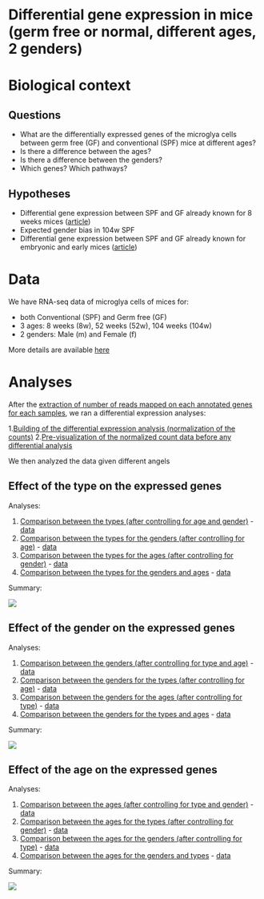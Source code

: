 Differential gene expression in mice (germ free or normal, different ages, 2 genders)
=====================================================================================

# Biological context

## Questions

- What are the differentially expressed genes of the microglya cells between germ free (GF) and conventional (SPF) mice at different ages?
- Is there a difference between the ages?
- Is there a difference between the genders?
- Which genes? Which pathways?

## Hypotheses

- Differential gene expression between SPF and GF already known for 8 weeks mices ([article](http://www.nature.com/neuro/journal/v18/n7/abs/nn.4030.html))
- Expected gender bias in 104w SPF
- Differential gene expression between SPF and GF already known for embryonic and early mices ([article](https://www.sciencedirect.com/science/article/pii/S0092867417314320))

# Data

We have RNA-seq data of microglya cells of mices for:
- both Conventional (SPF) and Germ free (GF)
- 3 ages: 8 weeks (8w), 52 weeks (52w), 104 weeks (104w)
- 2 genders: Male (m) and Female (f)
        
More details are available [here](data)

# Analyses

After the [extraction of number of reads mapped on each annotated genes for each samples](gene_count_extraction), we ran a differential expression analyses:

1.[Building of the differential expression analysis (normalization of the counts)](dge_analysis)
2.[Pre-visualization of the normalized count data before any differential analysis](pre-visualization)

We then analyzed the data given different angels

## Effect of the type on the expressed genes

Analyses:
1. [Comparison between the types (after controlling for age and gender)](type-effect-general) - [data](https://github.com/bebatut/neuromac_GF_mices/tree/master/results/dge/type-effect/type)
2. [Comparison between the types for the genders (after controlling for age)](type-effect-gender) - [data](https://github.com/bebatut/neuromac_GF_mices/tree/master/results/dge/type-effect/type_gender)
3. [Comparison between the types for the ages (after controlling for gender)](type-effect-age) - [data](https://github.com/bebatut/neuromac_GF_mices/tree/master/results/dge/type-effect/type_age)
4. [Comparison between the types for the genders and ages](type-effect-age-gender) - [data](https://github.com/bebatut/neuromac_GF_mices/tree/master/results/dge/type-effect/type_gender_age)

Summary:

![](https://github.com/bebatut/neuromac_GF_mices/blob/master/results/dge/type-effect/summary_dge.png?raw=true)

## Effect of the gender on the expressed genes

Analyses:
1. [Comparison between the genders (after controlling for type and age)](gender-effect-general) - [data](https://github.com/bebatut/neuromac_GF_mices/tree/master/results/dge/gender-effect/gender)
2. [Comparison between the genders for the types (after controlling for age)](gender-effect-type) - [data](https://github.com/bebatut/neuromac_GF_mices/tree/master/results/dge/gender-effect/gender_type)
3. [Comparison between the genders for the ages (after controlling for type)](gender-effect-age) - [data](https://github.com/bebatut/neuromac_GF_mices/tree/master/results/dge/gender-effect/gender_age)
4. [Comparison between the genders for the types and ages](gender-effect-type-age) - [data](https://github.com/bebatut/neuromac_GF_mices/tree/master/results/dge/gender-effect/gender_type_age)

Summary:

![](https://github.com/bebatut/neuromac_GF_mices/blob/master/results/dge/gender-effect/summary_dge.png?raw=true)

## Effect of the age on the expressed genes

Analyses:
1. [Comparison between the ages (after controlling for type and gender)](age-effect-general) - [data](https://github.com/bebatut/neuromac_GF_mices/tree/master/results/dge/age-effect/age)
2. [Comparison between the ages for the types (after controlling for gender)](age-effect-type) - [data](https://github.com/bebatut/neuromac_GF_mices/tree/master/results/dge/age-effect/age_type)
3. [Comparison between the ages for the genders (after controlling for type)](age-effect-gender) - [data](https://github.com/bebatut/neuromac_GF_mices/tree/master/results/dge/age-effect/age_gender)
4. [Comparison between the ages for the genders and types](age-effect-type-gender) - [data](https://github.com/bebatut/neuromac_GF_mices/tree/master/results/dge/age-effect/age_type_gender)

Summary:

![](https://github.com/bebatut/neuromac_GF_mices/blob/master/results/dge/age-effect/summary_dge.png?raw=true)